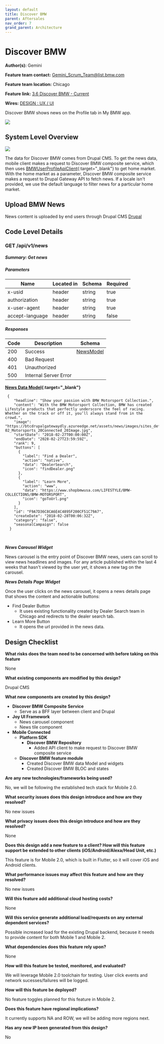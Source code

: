 ```yaml
---
layout: default
title: Discover BMW
parent: Aftersales
nav_order: 7
grand_parent: Architecture
---
```


# Discover BMW

[comment]: <> (Comments like this will show up throughout the template that provide further details and follow up questions but do not need to be seen in the final documentation. Feel free to remove them after you have answered the question/followed the instructions or leave them in and they will be automatically hidden)


**Author(s):** Gemini

**Feature team contact:** Gemini_Scrum_Team@list.bmw.com

**Feature team location:** Chicago

**Feature link:** [3.6 Discover BMW - Current](https://atc.bmwgroup.net/confluence/display/NWAP/3.6+Discover+BMW+-+Current)

**Wires:** [DESIGN : UX / UI](https://atc.bmwgroup.net/confluence/display/NWAP/3.6+Discover+BMW+-+Current#id-3.6DiscoverBMW-Current-DESIGN:UX/UI)


[comment]: <> (Note: This template must be filled out completely with all sections answered.  The pre-grooming task will not be accepted as done without the proper sign off.  No feature, no matter how small or obvious can bypass the pre-grooming review.)

[comment]: <> (The goal of this template is to help teams get a sense of project scope and minimize risk to completing the feature during the planned release cycle.   The template should identify the main architectural components, domains and external dependencies associated with this feature. This is not a comprehensive design document, detailed design should be done by the development team responsible for the feature.)

[comment]: <> (Instructions:)
[comment]: <> (- Three reviewers are required. You may add more if necessary)
[comment]: <> (- Reviewers should be a mix of team members and external domain experts as required)
[comment]: <> (- Creation of the template and review should be rapid [< 1 week duration from start to review completion])

Discover BMW shows news on the Profile tab in My BMW app.

<img src="../../../../assets/images/architecture/aftersales/discover_bmw/ux.png">

## System Level Overview

<img src="../../../../assets/images/architecture/aftersales/discover_bmw/high_level.png">

The data for Discover BMW comes from Drupal CMS. To get the news data, mobile client makes a request to Discover BMW composite service, which then uses [BMWUserProfileApiClient](https://code.connected.bmw/library/bmw-npm/blob/master/packages/user-profile-api/README.md){:target="_blank"} to get home market. With the home market as a parameter, Discover BMW composite service makes a request to Drupal Gateway API to fetch news. If a locale isn't provided, we use the default language to filter news for a particular home market.

## Upload BMW News

News content is uploaded by end users through Drupal CMS [Drupal](https://suus0001.w10:8090/display/ARC/Drupal+CMS)


## Code Level Details

### GET /api/v1/news

##### Summary: Get news

##### Parameters

| Name | Located in | Schema | Required |
| ---- | ---------- | ----------- | ---- |
| x-usid | header | string | true |
| authorization | header | string | true |
| x-user-agent | header | string | true |
| accept-language | header | string | false |

##### Responses

| Code | Description | Schema |
| ---- | ----------- | ------ |
| 200 | Success | [NewsModel](https://code.connected.bmw/after-sales/discover-bmw-composite-service/blob/master/src/api/v1/news/models/news.model.ts) |
| 400 | Bad Request |  |
| 401 | Unauthorized |  |
| 500 | Internal Server Error |  |


**[News Data Model](https://code.connected.bmw/after-sales/discover-bmw-composite-service/blob/master/src/api/v1/news/models/news.model.ts){:target="_blank"}**

```
 {
    "headline": "Show your passion with BMW Motorsport Collection.",
    "content": "With the BMW Motorsport Collection, BMW has created Lifestyle products that perfectly underscore the feel of racing.   Whether on the track or off it, you’ll always stand from in the crowd.",
    "image": "https://btcdrupalgatewaydly.azureedge.net/assets/news/images/sites_default_files_shared_files_2018-02_Motorsports_20Connected_20Image.jpg",
    "startDate": "2018-02-27T00:00:00Z",
    "endDate": "2028-02-27T23:59:59Z",
    "rank": 9,
    "buttons": [
      {
        "label": "Find a Dealer",
        "action": "native",
        "data": "DealerSearch",
        "icon": "findDealer.png"
      },
      {
        "label": "Learn More",
        "action": "www",
        "data": "https://www.shopbmwusa.com/LIFESTYLE/BMW-COLLECTIONS/BMW-MOTORSPORT",
        "icon": "goToUrl.png"
      }
    ],
    "id": "F9A7D36C8CA6E4C4895F200CF51C79A7",
    "createDate": "2018-02-28T00:06:32Z",
    "category": "false",
    "seasonalCampaign": false
  }
```

<br/>

***News Carousel Widget***

News carousel is the entry point of Discover BMW news, users can scroll to view news headlines and images. For any article published within the last 4 weeks that hasn't viewed by the user yet, it shows a new tag on the carousel.

***News Details Page Widget***

Once the user clicks on the news carousel, it opens a news details page that shows the content and actionable buttons:
- Find Dealer Button
  - It uses existing functionality created by Dealer Search team in Chicago and redirects to the dealer search tab.
- Learn More Button
  - It opens the url provided in the news data.

## Design Checklist
[comment]: <> (Each of the following questions needs to be answered in order for this design to be considered complete.)

**What risks does the team need to be concerned with before taking on this feature**

[comment]: <> (Enumerate any risks that might affect completion of this feature.  How does this affect the estimate.  E.g. unknown or incomplete dependencies, preview software,etc.)

None

**What existing components are modified by this design?**

[comment]: <> (Enumerate/link to all components this solution will impact.  Will this require a code refactor to avoid piling up technical debt on top of an already fragile system?)

Drupal CMS

**What new components are created by this design?**

- **Discover BMW Composite Service**
  - Serve as a BFF layer between client and Drupal
- **Joy UI Framework**
  - News carousel component
  - News tile component
- **Mobile Connected**
  - **Platform SDK**
    - **Discover BMW Repository**
        - Added API client to make request to Discover BMW composite service
  - **Discover BMW feature module**
    - Created Discover BMW data Model and widgets
    - Created Discover BMW BLOC and states

**Are any new technologies/frameworks being used?**

[comment]: <> (Are they approved for production use under the Tech Radar? Are there Open Source libraries being used? Do they meet our Open Source Policy?)

No, we will be following the established tech stack for Mobile 2.0.

**What security issues does this design introduce and how are they resolved?**

[comment]: <> (Discuss security issues here. Has Carve reviewed this design? Is there a threat model?)

No new issues

**What privacy issues does this design introduce and how are they resolved?**

[comment]: <> (Discuss how privacy is protected here. Has the privacy assessment questionnaire been answered? Link to it here.)

None

**Does this design add a new feature to a client? How will this feature support be extended to other clients (iOS/Android/Alexa/Head Unit, etc.)**

[comment]: <> (Hint:  This means are you thinking cloud first?)

This feature is for Mobile 2.0, which is built in Flutter, so it will cover iOS and Android clients.

**What performance issues may affect this feature and how are they resolved?**

[comment]: <> (Is this feature stateful? Can it scale horizontally?  What happens on the client if you have a broken or failed connection?)

No new issues

**Will this feature add additional cloud hosting costs?**

[comment]: <> (Projections on costs and how they will be managed should be described here)

None

**Will this service generate additional load/requests on any external dependent services?**

[comment]: <> (Do we have interface contracts in place, has the service been informed of the upcoming new load, will this add additional costs?)

Possible increased load for the existing Drupal backend, because it needs to provide content for both Mobile 1 and Mobile 2.

**What dependencies does this feature rely upon?**

[comment]: <> (Does this require a service from another US-2 team? Are there FG or EE deliverables this feature relies on? Are there agreements in place? Are there 3rd party systems we are using? If so, are there IFC in place? What does the network traffic structure looks like? How will the peak traffic be simulated for load run? does it cost or have rate limits and how will be minimize the impact?)

None

**How will this feature be tested, monitored, and evaluated?**

[comment]: <> (What analytics will be collected?  What logs are generated?)

We will leverage Mobile 2.0 toolchain for testing.  User click events and network sucesses/failures will be logged.

**How will this feature be deployed?**

[comment]: <> (What feature toggles will be added?  What criteria will trigger them?)

No feature toggles planned for this feature in Mobile 2.

**Does this feature have regional implications?**

[comment]: <> (How will this work and what needs to be done to support all regions [EMEA, USA, China, Korea, Japan, etc.])

It currently supports NA and ROW, we will be adding more regions next.

**Has any new IP been generated from this design?**

[comment]: <> (Should we consider a patent application?)

No
